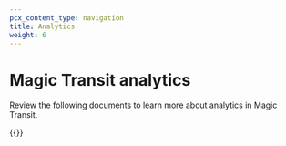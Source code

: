 ```yaml
---
pcx_content_type: navigation
title: Analytics
weight: 6
---
```


# Magic Transit analytics

Review the following documents to learn more about analytics in Magic Transit.

{{<directory-listing>}}